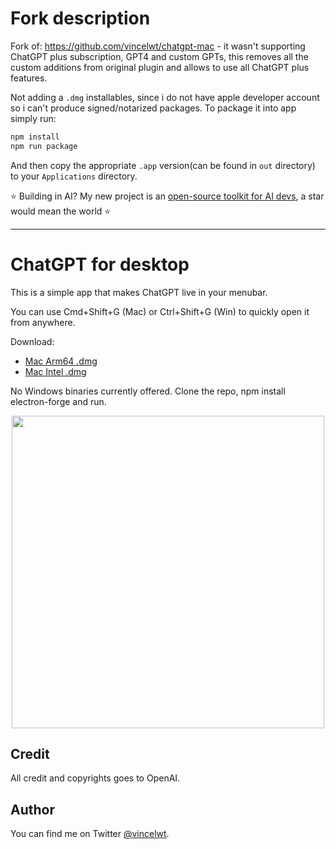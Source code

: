 # Fork description

Fork of: https://github.com/vincelwt/chatgpt-mac - it wasn't supporting ChatGPT plus subscription, GPT4 and custom GPTs, 
this removes all the custom additions from original plugin and allows to use all ChatGPT plus features.

Not adding a `.dmg` installables, since i do not have apple developer account so i can't produce signed/notarized packages. To package it into app simply run:
```bash
npm install
npm run package
```
And then copy the appropriate `.app` version(can be found in `out` directory) to your `Applications` directory.


⭐ Building in AI? My new project is an [open-source toolkit for AI devs](https://github.com/llmonitor/llmonitor), a star would mean the world ⭐

---

# ChatGPT for desktop

This is a simple app that makes ChatGPT live in your menubar.

You can use Cmd+Shift+G (Mac) or Ctrl+Shift+G (Win) to quickly open it from anywhere.

Download:

- [Mac Arm64 .dmg](https://github.com/vincelwt/chatgpt-mac/releases/download/v0.0.5/ChatGPT-0.0.5-arm64.dmg)
- [Mac Intel .dmg](https://github.com/vincelwt/chatgpt-mac/releases/download/v0.0.5/ChatGPT-0.0.5-x64.dmg)

No Windows binaries currently offered. Clone the repo, npm install electron-forge and run.

<p align="center">
  <img src="./images/screenshot.jpeg" width="500">
</p>

## Credit

All credit and copyrights goes to OpenAI.

## Author

You can find me on Twitter [@vincelwt](https://twitter.com/vincelwt).

